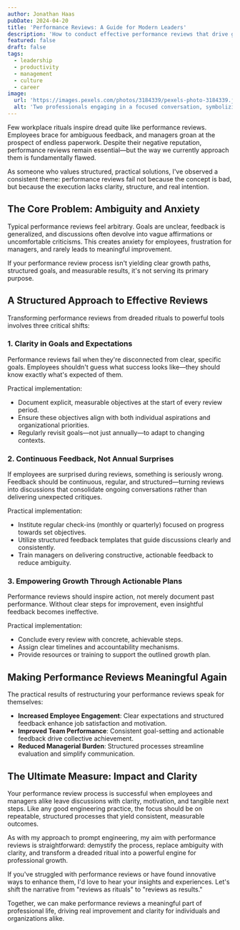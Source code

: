 ```yaml
---
author: Jonathan Haas
pubDate: 2024-04-20
title: 'Performance Reviews: A Guide for Modern Leaders'
description: 'How to conduct effective performance reviews that drive growth and development while maintaining team morale and engagement'
featured: false
draft: false
tags:
  - leadership
  - productivity
  - management
  - culture
  - career
image:
  url: 'https://images.pexels.com/photos/3184339/pexels-photo-3184339.jpeg?auto=compress&cs=tinysrgb&w=1260&h=750&dpr=2'
  alt: 'Two professionals engaging in a focused conversation, symbolizing effective performance review practices'
---
```


Few workplace rituals inspire dread quite like performance reviews. Employees brace for ambiguous feedback, and managers groan at the prospect of endless paperwork. Despite their negative reputation, performance reviews remain essential—but the way we currently approach them is fundamentally flawed.

As someone who values structured, practical solutions, I've observed a consistent theme: performance reviews fail not because the concept is bad, but because the execution lacks clarity, structure, and real intention.

## The Core Problem: Ambiguity and Anxiety

Typical performance reviews feel arbitrary. Goals are unclear, feedback is generalized, and discussions often devolve into vague affirmations or uncomfortable criticisms. This creates anxiety for employees, frustration for managers, and rarely leads to meaningful improvement.

If your performance review process isn't yielding clear growth paths, structured goals, and measurable results, it's not serving its primary purpose.

## A Structured Approach to Effective Reviews

Transforming performance reviews from dreaded rituals to powerful tools involves three critical shifts:

### 1. Clarity in Goals and Expectations

Performance reviews fail when they're disconnected from clear, specific goals. Employees shouldn't guess what success looks like—they should know exactly what's expected of them.

Practical implementation:

- Document explicit, measurable objectives at the start of every review period.
- Ensure these objectives align with both individual aspirations and organizational priorities.
- Regularly revisit goals—not just annually—to adapt to changing contexts.

### 2. Continuous Feedback, Not Annual Surprises

If employees are surprised during reviews, something is seriously wrong. Feedback should be continuous, regular, and structured—turning reviews into discussions that consolidate ongoing conversations rather than delivering unexpected critiques.

Practical implementation:

- Institute regular check-ins (monthly or quarterly) focused on progress towards set objectives.
- Utilize structured feedback templates that guide discussions clearly and consistently.
- Train managers on delivering constructive, actionable feedback to reduce ambiguity.

### 3. Empowering Growth Through Actionable Plans

Performance reviews should inspire action, not merely document past performance. Without clear steps for improvement, even insightful feedback becomes ineffective.

Practical implementation:

- Conclude every review with concrete, achievable steps.
- Assign clear timelines and accountability mechanisms.
- Provide resources or training to support the outlined growth plan.

## Making Performance Reviews Meaningful Again

The practical results of restructuring your performance reviews speak for themselves:

- **Increased Employee Engagement**: Clear expectations and structured feedback enhance job satisfaction and motivation.
- **Improved Team Performance**: Consistent goal-setting and actionable feedback drive collective achievement.
- **Reduced Managerial Burden**: Structured processes streamline evaluation and simplify communication.

## The Ultimate Measure: Impact and Clarity

Your performance review process is successful when employees and managers alike leave discussions with clarity, motivation, and tangible next steps. Like any good engineering practice, the focus should be on repeatable, structured processes that yield consistent, measurable outcomes.

As with my approach to prompt engineering, my aim with performance reviews is straightforward: demystify the process, replace ambiguity with clarity, and transform a dreaded ritual into a powerful engine for professional growth.

If you've struggled with performance reviews or have found innovative ways to enhance them, I'd love to hear your insights and experiences. Let's shift the narrative from "reviews as rituals" to "reviews as results."

Together, we can make performance reviews a meaningful part of professional life, driving real improvement and clarity for individuals and organizations alike.
